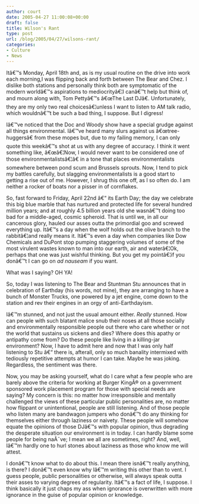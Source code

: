 ```yaml
---
author: court
date: 2005-04-27 11:00:08+00:00
draft: false
title: Wilson's Rant
type: post
url: /blog/2005/04/27/wilsons-rant/
categories:
- Culture
- News
---
```


Itâ€™s Monday, April 18th and, as is my usual routine on the drive into work each morning,I was flipping back and forth between The Bear and Chez. I dislike both stations and personally think both are symptomatic of the modern worldâ€™s aspirations to mediocrityâ€¦I canâ€™t help but think of, and mourn along with, Tom Pettyâ€™s â€œThe Last DJâ€. Unfortunately, they are my only two real choicesâ€¦unless I want to listen to AM talk radio, which wouldnâ€™t be such a bad thing, I suppose. But I digress!

Iâ€™ve noticed that the Doc and Woody show have a special grudge against all things environmental. Iâ€™ve heard many slurs against us â€œtree-huggersâ€ from these mopes but, due to my failing memory, I can only quote this weekâ€™s shot at us with any degree of accuracy. I think it went something like, â€œâ€¦Now, I would never want to be considered one of those environmentalistsâ€¦â€ in a tone that places environmentalists somewhere between pond scum and Brussels sprouts. Now, I tend to pick my battles carefully, but slagging environmentalists is a good start to getting a rise out of me. However, I shrug this one off, as I so often do. I am neither a rocker of boats nor a pisser in of cornflakes.

So, fast forward to Friday, April 22nd â€“ its Earth Day; the day we celebrate this big blue marble that has nurtured and protected life for several hundred million years; and at roughly 4.5 billion years old she wasnâ€™t doing too bad for a middle-aged, cosmic spheroid. That is until we, in all our cancerous glory, hauled our asses outta the primordial goo and screwed everything up. Itâ€™s a day when the wolf holds out the olive branch to the rabbitâ€¦and really means it. Itâ€™s even a day when companies like Dow Chemicals and DuPont stop pumping staggering volumes of some of the most virulent wastes known to man into our earth, air and waterâ€¦Ok, perhaps that one was just wishful thinking. But you get my pointâ€¦if you donâ€™t I can go on _ad nauseam_ if you want.

What was I saying? OH YA!

So, today I was listening to The Bear and Stuntman Stu announces that in celebration of Earthday (his words, not mine), they are arranging to have a bunch of Monster Trucks, one powered by a jet engine, come down to the station and rev their engines in an orgy of anti-Earthdayism.

Iâ€™m stunned, and not just the usual amount either. _Really_ stunned. How can people with such blatant malice snub their noses at all those socially and environmentally responsible people out there who care whether or not the world that sustains us sickens and dies? Where does this apathy or antipathy come from? Do these people like living in a killing-jar environment? Now, I have to admit here and now that I was only half listening to Stu â€“ there is, afterall, only so much banality intermixed with tediously repetitive attempts at humor I can take. Maybe he was joking. Regardless, the sentiment was there.

Now, you may be asking yourself, what do I care what a few people who are barely above the criteria for working at Burger KingÂ® on a government sponsored work placement program for those with special needs are saying? My concern is this: no matter how irresponsible and mentally challenged the views of these particular public personalities are, no matter how flippant or unintentional, people are still listening. And of those people who listen many are bandwagon jumpers who donâ€™t do any thinking for themselves either through laziness or naivety. These people will somehow equate the opinions of those DJâ€™s with popular opinion, thus degrading the desperate situation our environment is in today. I can hardly blame some people for being naÃ¯ve; I mean we all are sometimes, right? And, well, Iâ€™m hardly one to hurl stones about laziness as those who know me will attest.

I donâ€™t know what to do about this. I mean there isnâ€™t really anything, is there? I donâ€™t even know why Iâ€™m writing this other than to vent. I guess people, public personalities or otherwise, will always speak outta their asses to varying degrees of regularity. Itâ€™s a fact of life, I suppose. I think basically it just chaps my ass when ignorance is overwritten with more ignorance in the guise of popular opinion or knowledge.
